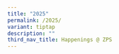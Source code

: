 ```yaml
---
title: "2025"
permalink: /2025/
variant: tiptap
description: ""
third_nav_title: Happenings @ ZPS
---
```

